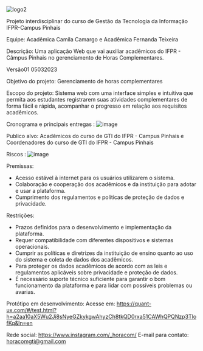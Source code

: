  
![logo2](https://github.com/fernandat87/projetohoracom/assets/114197402/60955dc6-016f-455a-8161-ea819a95f52d)


Projeto interdisciplinar do curso de Gestão da Tecnologia da Informação IFPR-Campus Pinhais 

Equipe:
Acadêmica Camila Camargo e Acadêmica Fernanda Teixeira

Descrição:
Uma aplicação Web que vai auxiliar acadêmicos do IFPR - Câmpus Pinhais no gerenciamento de Horas Complementares.

Versão01 05032023

Objetivo do projeto:
Gerenciamento de horas complementares 

Escopo do projeto:
Sistema web com uma interface simples e intuitiva que permita aos estudantes registrarem suas atividades complementares de forma fácil e rápida, acompanhar o progresso em relação aos requisitos acadêmicos.


Cronograma e principais entregas :
![image](https://github.com/fernandat87/projetohoracom/assets/114197402/0e53fe2b-c4d3-4e18-a9a6-f36fc177a630)


Publico alvo:
Acadêmicos do curso de GTI do IFPR - Campus Pinhais e Coordenadores do curso de GTI do IFPR - Campus Pinhais

Riscos : 
![image](https://github.com/fernandat87/projetohoracom/assets/114197402/c1d6996b-d699-45d7-9ca9-435bb3940012)


Premissas:
- Acesso estável à internet para os usuários utilizarem o sistema.
- Colaboração e cooperação dos acadêmicos e da instituição para adotar e usar a plataforma.
- Cumprimento dos regulamentos e políticas de proteção de dados e privacidade.

Restrições:
- Prazos definidos para o desenvolvimento e implementação da plataforma.
- Requer compatibilidade com diferentes dispositivos e sistemas operacionais.
- Cumprir as políticas e diretrizes da instituição de ensino quanto ao uso do sistema e coleta de dados dos acadêmicos.
- Para proteger os dados acadêmicos de acordo com as leis e regulamentos aplicáveis sobre privacidade e proteção de dados.
- É necessário suporte técnico suficiente para garantir o bom funcionamento da plataforma e para lidar com possíveis problemas ou avarias.


Protótipo em desenvolvimento:
Acesse em: https://quant-ux.com/#/test.html?h=a2aa10aX5Wu2Ji8sNyeGZkykgwAhyzCh8tkQD0rxa51CAWhQPQNzp3TlofKq&ln=en 

Rede social: https://www.instagram.com/_horacom/
E-mail para contato: horacomgti@gmail.com




